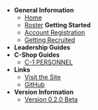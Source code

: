 <!-- docs/_sidebar.md -->

- **General Information**
    - [Home]()
    - [Roster](roster)
    **Getting Started**
    - [Account Registration](register-account)
    - [Getting Recruited](get-recruited)
- **Leadership Guides**
- **C-Shop Guides**
    - [C-1 PERSONNEL](c1/c1-home)
- **Links**
    - [Visit the Site](https://s4.501stlegion-a3.com/)
    - [GitHub](https://github.com/501stLegionA3/FiveOhFirstDataCore)
- **Version Information**
    - [Version 0.2.0 Beta](https://github.com/501stLegionA3/FiveOhFirstDataCore/releases/tag/v0.2.0-beta)